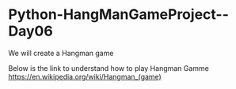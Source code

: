 # Python-HangManGameProject--Day06
We will create a Hangman game

Below is the link to understand how to play Hangman Gamme
https://en.wikipedia.org/wiki/Hangman_(game)


